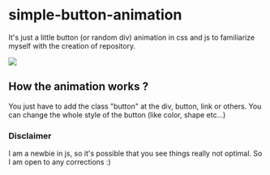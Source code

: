 # simple-button-animation
It's just a little button (or random div) animation in css and js to familiarize myself with the creation of repository.

<img src="https://user-images.githubusercontent.com/109299545/184328559-bfd2d585-4bbc-4aea-9e5d-e407429ed89c.gif">

## How the animation works ?
You just have to add the class "button" at the div, button, link or others.
You can change the whole style of the button (like color, shape etc...)

### Disclaimer
I am a newbie in js, so it's possible that you see things really not optimal. So I am open to any corrections :)

